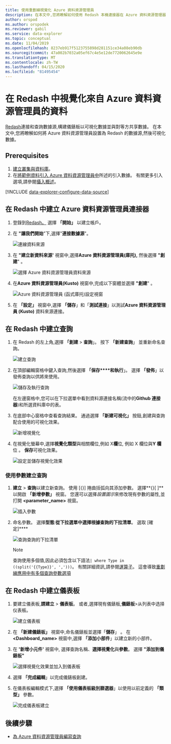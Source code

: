 ```yaml
---
title: 使用重劃線視覺化 Azure 資料資源管理員
description: 在本文中,您將瞭解如何使用 Redash 本機連接器在 Azure 資料資源管理器中可視化數據。
author: orspod
ms.author: orspodek
ms.reviewer: gabil
ms.service: data-explorer
ms.topic: conceptual
ms.date: 11/04/2019
ms.openlocfilehash: 8237eb917f5123755898d281151ce34a08eb90db
ms.sourcegitcommit: 47a002b7032a05ef67c4e5e12de7720062645e9e
ms.translationtype: MT
ms.contentlocale: zh-TW
ms.lasthandoff: 04/15/2020
ms.locfileid: "81495454"
---
```

# <a name="visualize-data-from-azure-data-explorer-in-redash"></a>在 Redash 中視覺化來自 Azure 資料資源管理員的資料

[Redash](https://redash.io/)連接和查詢數據源,構建儀錶板以可視化數據並與對等方共享數據。 在本文中,您將瞭解如何將 Azure 資料資源管理員設置為 Redash 的數據源,然後可視化數據。

## <a name="prerequisites"></a>Prerequisites

1. [建立叢集與資料庫](create-cluster-database-portal.md)。
1. 在[將範例資料引入 Azure 資料資源管理員中](ingest-sample-data.md)所述的引入數據。 有關更多引入選項,請參閱[攝入概述](ingest-data-overview.md)。

[!INCLUDE [data-explorer-configure-data-source](includes/data-explorer-configure-data-source.md)]

## <a name="create-azure-data-explorer-connector-in-redash"></a>在 Redash 中建立 Azure 資料資源管理員連接器 

1. 登錄到[Redash。](https://www.redash.io/) 選擇 **「開始」** 以建立帳戶。
1. 在 **"讓我們開始**"下,選擇"**連接數據源**"。

    ![連線資料來源](media/redash/connect-data-source.png)

1. 在 **"建立新資料來源'** 視窗中,選擇**Azure 資料資源管理員(庫托),** 然後選擇 **"創建**" 。 

    ![選擇 Azure 資料資源管理員資料來源](media/redash/select-adx-data-source.png)

1. 在**Azure 資料資源管理員(Kusto)** 視窗中,完成以下窗體並選擇 **"創建**" 。

    ![Azure 資料資源管理員 (函式庫托)設定視窗](media/redash/adx-settings-window.png)

1. 在 **「設定」** 視窗中,選擇 **「儲存**」和「**測試連接**」以測試**Azure 資料資源管理員 (Kusto)** 資料來源連接。

## <a name="create-queries-in-redash"></a>在 Redash 中建立查詢

1. 在 Redash 的左上角,選擇 **「創建** > **查詢**」。 按下 **「新建查詢**」 並重新命名查詢。

    ![建立查詢](media/redash/create-query.png)

1. 在頂部編輯窗格中鍵入查詢,然後選擇 **「保存****和執行**」。 選擇 **「發佈**」以發佈查詢以供將來使用。

    ![儲存及執行查詢](media/redash/save-and-execute-query.png)

    在左邊窗格中,您可以在下拉選單中看到資料源連接名稱(流中的**Github 連接器**)和所選資料庫中的表。 

1. 在底部中心窗格中查看查詢結果。 通過選擇 **「新建可視化」** 按鈕,創建與查詢配合使用的可視化效果。

    ![新增視覺化](media/redash/new-visualization.png)

1. 在視覺化螢幕中,選擇**視覺化類型**與相關欄位,例如 X**欄**位, 例如 X 欄位與**Y 欄**位 。 **保存**可視化效果。

    ![設定並儲存視覺化效果](media/redash/configure-visualization.png)

### <a name="create-a-query-using-a-parameter"></a>使用參數建立查詢

1. **建立** > **查詢**以建立新查詢。 使用 [{}] 捲曲括弧向其添加參數。 選擇**{}[ ]** 以開啟 **「新增參數」** 視窗。 您還可以選擇*設置圖示*來修改現有參數的屬性,並打開 **<parameter_name>** 視窗。 

    ![插入參數](media/redash/insert-parameter.png)

1. 命名參數。 選擇**型態**:**從下拉選單中選擇根據查詢的下拉清單**。 選取 [確定]****

    ![查詢查詢的下拉清單](media/redash/query-based-dropdown-list.png)

    > [!NOTE]
    > 查詢使用多個值,因此必須包含以下語法`| where Type in ((split('{{Type}}', ',')))`。 有關詳細資訊,請參閱[運算子](kusto/query/inoperator.md)。 這會導致[重劃線應用中有多個查詢參數選項](https://redash.io/help/user-guide/querying/query-parameters#Serialized-Multi-Select-Query-Parametersredash.io)

## <a name="create-a-dashboard-in-redash"></a>在 Redash 中建立儀表板

1. 要建立儀表板,**請建立** > **儀表板**。 或者,選擇現有儀錶板,**儀錶板**>从列表中选择仪表板。

    ![建立儀表板](media/redash/create-dashboard.png)

1. 在 **「新建儀錶板」** 視窗中,命名儀錶板並選擇「**儲存**」 。 在 **<Dashboard_name>** 視窗中,選擇 **「添加小部件**」以建立新的小部件。 

1. 在 **'新增小元件'** 視窗中, 選擇查詢名稱、**選擇視覺化**與**參數**。 選擇 **"添加到儀錶板"**

   ![選擇視覺化效果並加入到儀表板](media/redash/add-widget-window.png)

1. 選擇 **「完成編輯**」以完成儀錶板創建。

1.  在儀表板編輯模式下,選擇 **「使用儀表板級別篩選器**」以使用以前定義的 **「類型」** 參數。

    ![完成儀表板建立](media/redash/complete-dashboard.png)

## <a name="next-steps"></a>後續步驟

* [為 Azure 資料資源管理員編寫查詢](write-queries.md)


